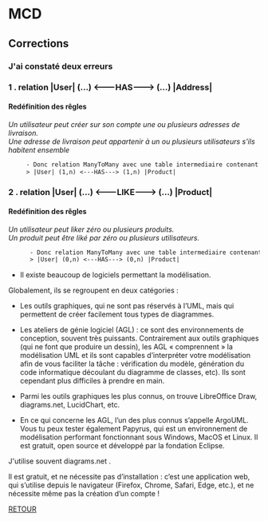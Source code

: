 # MCD

## Corrections

### J'ai constaté deux erreurs

### 1 .  relation |User| (...) <---HAS---> (...) |Address|

#### Redéfinition des rêgles

 *Un utilisateur peut créer sur son compte une ou plusieurs adresses de livraison.*<br>
   *Une adresse de livraison peut appartenir à un ou plusieurs utilisateurs s'ils habitent ensemble*

 ```diff
      - Donc relation ManyToMany avec une table intermediaire contenant les clefs étrangères des tables(User,Address)
      > |User| (1,n) <---HAS---> (1,n) |Product|
   ```

### 2 .  relation |User| (...) <---LIKE---> (...) |Product|

#### Redéfinition des rêgles

 *Un utilisateur peut liker zéro ou plusieurs produits.*<br>
    *Un produit peut être liké par zéro ou plusieurs utilisateurs.*

```diff
      - Donc relation ManyToMany avec une table intermediaire contenant les clefs étrangères des tables(User,Product)
      > |User| (0,n) <---HAS---> (0,n) |Product|
```

- Il existe beaucoup de logiciels permettant la modélisation.

Globalement, ils se regroupent en deux catégories :

- Les outils graphiques, qui ne sont pas réservés à l’UML, mais qui permettent de créer facilement tous types de diagrammes.

- Les ateliers de génie logiciel (AGL) : ce sont des environnements de conception, souvent très puissants. Contrairement aux outils graphiques (qui ne font que produire un dessin), les AGL « comprennent » la modélisation UML et ils sont capables d’interpréter votre modélisation afin de vous faciliter la tâche : vérification du modèle, génération du code informatique découlant du diagramme de classes, etc). Ils sont cependant plus difficiles à prendre en main.

- Parmi les outils graphiques les plus connus, on trouve LibreOffice Draw, diagrams.net, LucidChart, etc.

- En ce qui concerne les AGL, l’un des plus connus s’appelle ArgoUML. Vous tu peux tester également Papyrus, qui est un environnement de modélisation performant fonctionnant sous Windows, MacOS et Linux. Il est gratuit, open source et développé par la fondation Eclipse.

J'utilise  souvent diagrams.net .

Il est gratuit, et ne nécessite pas d’installation : c’est une application web, qui s’utilise depuis le navigateur (Firefox, Chrome, Safari, Edge, etc.), et ne nécessite même pas la création d’un compte !

[RETOUR](/autoevaluation.md)

